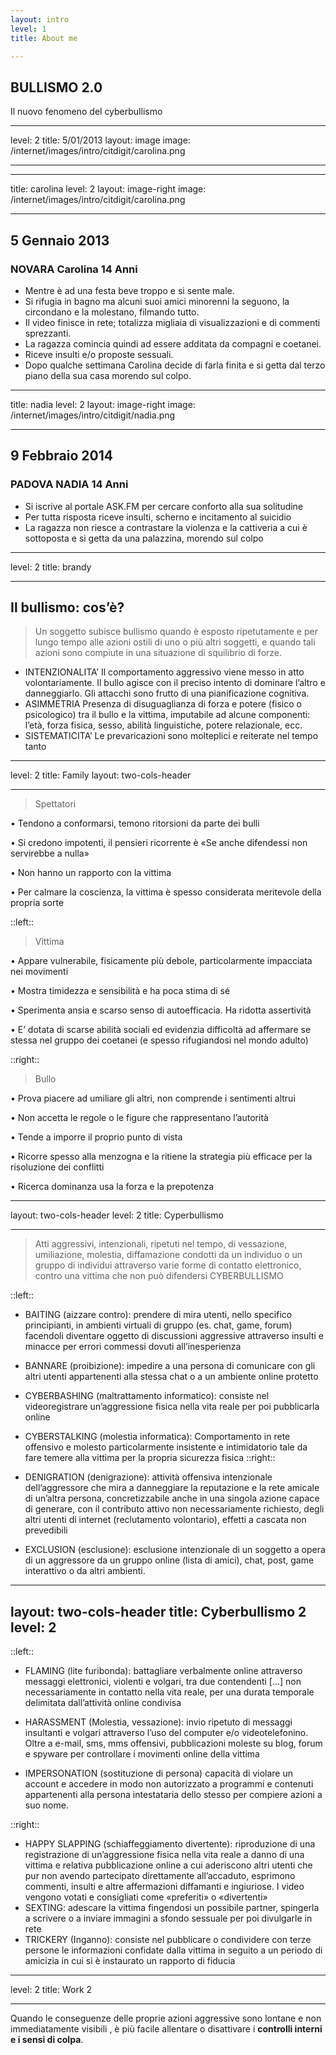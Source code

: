 ```yaml
---
layout: intro
level: 1
title: About me

---
```


## BULLISMO 2.0

Il nuovo fenomeno del
cyberbullismo

---
level: 2
title: 5/01/2013
layout: image
image: /internet/images/intro/citdigit/carolina.png

---

---
title: carolina
level: 2
layout: image-right
image: /internet/images/intro/citdigit/carolina.png

---

## 5 Gennaio 2013

### NOVARA Carolina 14 Anni

* Mentre è ad una festa beve troppo e si sente male.
* Si rifugia in bagno ma alcuni suoi amici minorenni la seguono, la circondano e la molestano,
filmando tutto.
* Il video finisce in rete; totalizza migliaia di visualizzazioni e di commenti sprezzanti.
* La ragazza comincia quindi ad essere additata da compagni e coetanei.
* Riceve insulti e/o proposte sessuali.
* Dopo qualche settimana Carolina decide di farla finita e si getta dal terzo piano della sua casa morendo sul colpo.

---
title: nadia
level: 2
layout: image-right
image: /internet/images/intro/citdigit/nadia.png

---

## 9 Febbraio 2014

### PADOVA NADIA 14 Anni

* Si iscrive al portale ASK.FM per cercare conforto alla sua solitudine
* Per tutta risposta riceve insulti, scherno e incitamento al suicidio
* La ragazza non riesce a contrastare la violenza e la cattiveria a cui è sottoposta e si getta da una palazzina, morendo sul colpo

---
level: 2
title: brandy

---

## Il bullismo: cos’è?

>Un soggetto subisce bullismo quando è esposto ripetutamente e per lungo
tempo alle azioni ostili di uno o più altri soggetti, e quando tali azioni sono
compiute in una situazione di squilibrio di forze.

* INTENZIONALITA’
Il comportamento aggressivo viene messo in atto volontariamente. Il
bullo agisce con il preciso intento di dominare l’altro e danneggiarlo.
Gli attacchi sono frutto di una pianificazione cognitiva.
* ASIMMETRIA
Presenza di disuguaglianza di forza e potere (fisico o psicologico) tra il
bullo e la vittima, imputabile ad alcune componenti: l’età, forza fisica,
sesso, abilità linguistiche, potere relazionale, ecc.
* SISTEMATICITA’
Le prevaricazioni sono molteplici e reiterate nel tempo tanto

---
level: 2
title: Family
layout: two-cols-header

---
>Spettatori

• Tendono a conformarsi, temono ritorsioni da parte dei bulli

• Si credono impotenti, il pensieri ricorrente è «Se anche difendessi non servirebbe a nulla»

• Non hanno un rapporto con la vittima

• Per calmare la coscienza, la vittima è spesso considerata meritevole della propria sorte

::left::

>Vittima

• Appare vulnerabile, fisicamente più debole, particolarmente impacciata nei movimenti

• Mostra timidezza e sensibilità e ha poca stima di sé

• Sperimenta ansia e scarso senso di autoefficacia. Ha ridotta assertività

• E’ dotata di scarse abilità sociali ed evidenzia difficoltà ad affermare se stessa nel gruppo dei coetanei (e spesso rifugiandosi nel mondo adulto)

::right::

> Bullo

• Prova piacere ad umiliare gli altri, non comprende i sentimenti altrui

• Non accetta le regole o le figure che rappresentano l’autorità

• Tende a imporre il proprio punto di vista

• Ricorre spesso alla menzogna e la ritiene la strategia più efficace per la risoluzione dei conflitti

• Ricerca dominanza usa la forza e la prepotenza

---
layout: two-cols-header
level: 2
title: Cyperbullismo

---

>Atti aggressivi, intenzionali, ripetuti nel tempo, di vessazione,
umiliazione, molestia, diffamazione condotti da un individuo o
un gruppo di individui attraverso varie forme di contatto
elettronico, contro una vittima che non può difendersi CYBERBULLISMO

::left::

* BAITING (aizzare contro): prendere di mira utenti, nello specifico principianti, in ambienti virtuali di gruppo (es. chat, game, forum) facendoli diventare oggetto di discussioni aggressive attraverso insulti e minacce per errori commessi dovuti
all’inesperienza

* BANNARE (proibizione): impedire a una persona di comunicare con gli altri utenti
appartenenti alla stessa chat o a un ambiente online protetto

* CYBERBASHING (maltrattamento informatico): consiste nel videoregistrare
un’aggressione fisica nella vita reale per poi pubblicarla online

* CYBERSTALKING (molestia informatica): Comportamento in rete offensivo e molesto particolarmente
insistente e intimidatorio tale da fare temere alla vittima per la propria sicurezza fisica
::right::
* DENIGRATION (denigrazione): attività offensiva intenzionale dell’aggressore che mira a danneggiare la reputazione e la
rete amicale di un’altra persona, concretizzabile anche in una singola azione capace di generare, con il contributo attivo non
necessariamente richiesto, degli altri utenti di internet (reclutamento volontario), effetti a cascata non prevedibili
* EXCLUSION (esclusione): esclusione intenzionale di un soggetto a opera di un aggressore da un gruppo online (lista di
amici), chat, post, game interattivo o da altri ambienti.


---
layout: two-cols-header
title: Cyberbullismo 2
level: 2
---
::left::

* FLAMING (lite furibonda): battagliare verbalmente online attraverso messaggi elettronici, violenti e volgari, tra due
contendenti [...] non necessariamente in contatto nella vita reale, per una durata temporale delimitata dall’attività online condivisa
* HARASSMENT (Molestia, vessazione): invio ripetuto di messaggi insultanti e volgari attraverso l’uso del computer e/o
videotelefonino. Oltre a e-mail, sms, mms offensivi, pubblicazioni moleste su blog, forum e spyware per controllare i movimenti
online della vittima

* IMPERSONATION (sostituzione di persona) capacità di violare un account e accedere in modo non autorizzato a
programmi e contenuti appartenenti alla persona intestataria dello stesso per compiere azioni a suo nome.

::right::
* HAPPY SLAPPING (schiaffeggiamento divertente): riproduzione di una registrazione di un’aggressione fisica nella vita
reale a danno di una vittima e relativa pubblicazione online a cui aderiscono altri utenti che pur non avendo partecipato
direttamente all’accaduto, esprimono commenti, insulti e altre affermazioni diffamanti e ingiuriose. I video vengono votati e
consigliati come «preferiti» o «divertenti»
* SEXTING: adescare la vittima fingendosi un possibile partner, spingerla a
scrivere o a inviare immagini a sfondo sessuale per poi divulgarle in rete
* TRICKERY (Inganno): consiste nel pubblicare o condividere con terze
persone le informazioni confidate dalla vittima in seguito a un periodo di
amicizia in cui si è instaurato un rapporto di fiducia

---
level: 2
title: Work 2

---

Quando le conseguenze delle proprie azioni aggressive
sono lontane e non immediatamente visibili , è più facile
allentare o disattivare i **controlli interni e i sensi di colpa**.
